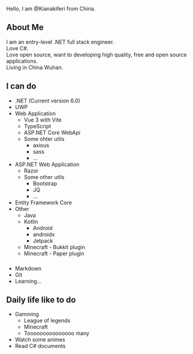 Hello, I am @Kianakiferi from China.
## About Me
I am an entry-level .NET full stack engineer.  
Love C#.  
Love open source, want to developing high quality, free and open source applications.  
Living in China Wuhan.  

## I can do

- .NET (Current version 6.0)
- UWP
- Web Application
  - Vue 3 with Vite
  - TypeScript
  - ASP.NET Core WebApi
  - Some ohter utils
    - axious
    - sass
    - ...
- ASP.NET Web Application
  - Razor
  - Some other utils
    - Bootstrap
    - JQ
    - ...
- Entity Framework Core
- Other
  - Java
  - Kotlin
    - Android
    - androidx  
    - Jetpack
  - Minecraft - Bukkit plugin
  - Minecraft - Paper plugin
 
###  
- Markdown
- Git
- Learning...

##  Daily life like to do
- Gamming
  - League of legends
  - Minecraft
  - Tooooooooooooooo many
- Watch some animes
- Read C# documents
